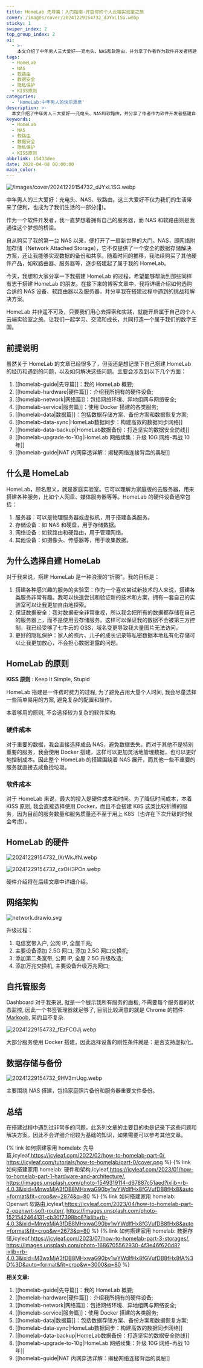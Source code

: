 ```yaml
---
title: HomeLab 先导篇：入门指南-开启你的个人云端实验室之旅
cover: /images/cover/20241229154732_dJYxL1SG.webp
sticky: 1
swiper_index: 2
top_group_index: 2
ai:
  - >-
    本文介绍了中年男人三大爱好——充电头、NAS和软路由，并分享了作者作为软件开发者搭建自己的服务器（HomeLab）的经历。文章详细描述了如何选购合适的NAS设备、软路由器以及服务器，以及在搭建过程中遇到的挑战和解决方案。同时，还探讨了为什么选择自建HomeLab的原因，包括搭建实验室的乐趣、数据安全和隐私保护的重要性。文章强调了KISS原则在HomeLab搭建中的应用，即在保证功能的前提下尽量简化系统架构。此外，还介绍了硬件成本和软件成本的考虑因素。最后，总结了整个搭建过程中的关键点和所遇到的问题及解决方案。
tags:
  - HomeLab
  - NAS
  - 软路由
  - 数据安全
  - 隐私保护
  - KISS原则
categories:
  - 'HomeLab:中年男人的快乐源泉'
description: >-
  本文介绍了中年男人三大爱好——充电头、NAS和软路由，并分享了作者作为软件开发者搭建自己的服务器（HomeLab）的经历。文章详细描述了如何选购合适的NAS设备、软路由器以及服务器，以及在搭建过程中遇到的挑战和解决方案。同时，还探讨了为什么选择自建HomeLab的原因，包括搭建实验室的乐趣、数据安全和隐私保护的重要性。文章强调了KISS原则在HomeLab搭建中的应用，即在保证功能的前提下尽量简化系统架构。此外，还介绍了硬件成本和软件成本的考虑因素。最后，总结了整个搭建过程中的关键点和所遇到的问题及解决方案。
keywords:
  - HomeLab
  - NAS
  - 软路由
  - 数据安全
  - 隐私保护
  - KISS原则
abbrlink: 15433dee
date: 2020-04-08 00:00:00
main_color:
---
```


![/images/cover/20241229154732_dJYxL1SG.webp](/images/cover/20241229154732_dJYxL1SG.webp)

中年男人的三大爱好：充电头、NAS、软路由。这三大爱好不仅为我们的生活带来了便利，也成为了我们生活的一部分(🤡)。

作为一个软件开发者，我一直梦想着拥有自己的服务器，而 NAS 和软路由则是我通往这个梦想的桥梁。

自从购买了我的第一台 NAS 以来，便打开了一扇新世界的大门。NAS，即网络附加存储（Network Attached Storage），它不仅提供了一个安全的数据存储解决方案，还让我能够实现数据的备份和共享。随着时间的推移，我陆续购买了其他硬件产品，如软路由器、服务器等，逐步搭建起了属于我的 HomeLab。

今天，我想和大家分享一下我搭建 HomeLab 的过程，希望能够帮助到那些同样有志于搭建 HomeLab 的朋友。在接下来的博客文章中，我将详细介绍如何选购合适的 NAS 设备、软路由器以及服务器，并分享我在搭建过程中遇到的挑战和解决方案。

HomeLab 并非遥不可及，只要我们用心去探索和实践，就能开启属于自己的个人云端实验室之旅。让我们一起学习、交流和成长，共同打造一个属于我们的数字王国。

## 前提说明

虽然关于 HomeLab 的文章已经很多了，但我还是想记录下自己搭建 HomeLab 的经历和遇到的问题，以及如何解决这些问题。主要会涉及到以下几个方面：

1. [[homelab-guide|先导篇]]：我的 HomeLab 概要;
2. [[homelab-hardware|硬件篇]]：介绍我所拥有的硬件设备;
3. [[homelab-network|网络篇]]：包括网络环境、异地组网与网络安全;
4. [[homelab-service|服务篇]]：使用 Docker 搭建的各类服务;
5. [[homelab-data|数据篇]]：包括数据存储方案、备份方案和数据恢复方案;
6. [[homelab-data-sync|HomeLab数据同步：构建高效的数据同步网络]]
7. [[homelab-data-backup|HomeLab数据备份：打造坚实的数据安全防线]]
8. [[homelab-upgrade-to-10g|HomeLab 网络续集：升级 10G 网络-再战 10 年]]
9. [[homelab-guide|NAT 内网穿透详解：揭秘网络连接背后的奥秘]]

## 什么是 HomeLab

HomeLab，顾名思义，就是家庭实验室。它可以理解为家庭版的云服务器，用来搭建各种服务，比如个人网盘、媒体服务器等等。HomeLab 的硬件设备通常包括：

1. 服务器：可以是物理服务器或虚拟机，用于搭建各类服务。
2. 存储设备：如 NAS 和硬盘，用于存储数据。
3. 网络设备：如软路由和硬路由，用于管理网络。
4. 其他设备：如摄像头、传感器等，用于收集数据。

## 为什么选择自建 HomeLab

对于我来说，搭建 HomeLab 是一种浪漫的“折腾”。我的目标是：

1. 搭建各种感兴趣的服务的实验室：作为一个喜欢尝试新技术的人来说，搭建各类服务非常有趣。我可以快速尝试和验证新的技术和方案，拥有一套自己的实验室可以让我更加自由地探索。
2. 保证数据安全：我对数据安全非常重视，所以我会把所有的数据都存储在自己的服务器上，而不是使用云存储服务。这样可以保证我的数据不会被第三方控制，我已经受够了七牛云的 OSS，域名变更导致我大量图片无法访问。
3. 更好的隐私保护：家人的照片、儿子的成长记录等私密数据本地私有化存储可以让我更加放心，不会担心数据泄露的问题。

## HomeLab 的原则

**KISS 原则** : Keep It Simple, Stupid

HomeLab 搭建是一件费时费力的过程, 为了避免占用大量个人时间, 我会尽量选择一些简单易用的方案, 避免复杂的配置和操作。

本着够用的原则, 不会选择较为复杂的软件架构.

### 硬件成本

对于重要的数据，我会直接选择成品 NAS，避免数据丢失。而对于其他不是特别重要的服务，我会使用 Docker 搭建，这样可以更加灵活地管理数据，也可以更好地控制成本。因此整个 HomeLab 的搭建围绕着 NAS 展开，而其他一些不重要的服务就直接去咸鱼捡垃圾。

### 软件成本

对于 HomeLab 来说，最大的投入是硬件成本和时间。为了降低时间成本，本着 KISS 原则, 我会直接选择使用 Docker，而且不会搭建 K8S 这类比较折腾的服务，因为目前的服务数量和服务质量还不至于用上 K8S（也许在下次升级的时候会考虑）。

## HomeLab 的硬件

![20241229154732_lXrWkJfN.webp](./homelab-guide/20241229154732_lXrWkJfN.webp)

![20241229154732_cxOH3POn.webp](./homelab-guide/20241229154732_cxOH3POn.webp)

硬件介绍将在后续文章中详细介绍。

## 网络架构

![network.drawio.svg](./homelab-guide/network.drawio.svg)

升级过程：

1. 电信宽带入户, 公网 IP, 全屋千兆;
2. 主要设备添加 2.5G 网口, 添加 2.5G 网口交换机;
3. 添加第二条宽带, 公网 IP, 全屋 2.5G 升级改造;
4. 添加万兆交换机, 主要设备升级万兆网口;

## 自托管服务

Dashboard 对于我来说, 就是一个展示我所有服务的面板, 不需要每个服务器的状态监控, 因此一个书签管理器就足够了, 目前比较满意的就是 Chrome 的插件: [Markoob](https://chromewebstore.google.com/detail/markoob-%E4%B9%A6%E7%AD%BE%E5%90%AF%E5%8A%A8%E5%99%A8/lnhnllkaacmnkffnjgcnokifakeckido?hl=zh-CN), 简约且不复杂.

![20241229154732_fEzFCGJj.webp](./homelab-guide/20241229154732_fEzFCGJj.webp)

大部分服务使用 Docker 搭建，因此选择设备的刚性条件就是：是否支持虚拟化。

## 数据存储与备份

![20241229154732_9HV3mUqg.webp](./homelab-guide/20241229154732_9HV3mUqg.webp)

主要围绕 NAS 搭建，包括家庭照片备份和服务器重要文件备份。

## 总结

在搭建过程中遇到过非常多的问题，此系列文章的主要目的也是记录下这些问题和解决方案。因此不会详细介绍较为基础的知识，如果需要可以参考其他文章。

{% link 如何搭建家用 homelab: 先导篇,icyleaf,https://icyleaf.com/2022/02/how-to-homelab-part-0/, https://icyleaf.com/tutorials/how-to-homelab/part-0/cover.png %}
{% link 如何搭建家用 homelab: 硬件和架构,icyleaf,https://icyleaf.com/2023/01/how-to-homelab-part-1-hardware-and-architecture/, https://images.unsplash.com/photo-1549319114-d67887c51aed?ixlib=rb-4.0.3&ixid=MnwxMjA3fDB8MHxwaG90by1wYWdlfHx8fGVufDB8fHx8&auto=format&fit=crop&w=2874&q=80 %}
{% link 如何搭建家用 homelab: Openwrt 软路由,icyleaf,https://icyleaf.com/2023/04/how-to-homelab-part-2-openwrt-soft-router/, https://images.unsplash.com/photo-1521542464131-cb30f7398bc6?ixlib=rb-4.0.3&ixid=MnwxMjA3fDB8MHxwaG90by1wYWdlfHx8fGVufDB8fHx8&auto=format&fit=crop&w=2673&q=80 %}
{% link 如何搭建家用 homelab: 数据存储,icyleaf,https://icyleaf.com/2023/07/how-to-homelab-part-3-storages/, https://images.unsplash.com/photo-1686705562930-4f3e46f620d8?ixlib=rb-4.0.3&ixid=M3wxMjA3fDB8MHxwaG90by1wYWdlfHx8fGVufDB8fHx8fA%3D%3D&auto=format&fit=crop&w=3000&q=80 %}

**相关文章:**

1. [[homelab-guide|先导篇]]：我的 HomeLab 概要;
2. [[homelab-hardware|硬件篇]]：介绍我所拥有的硬件设备;
3. [[homelab-network|网络篇]]：包括网络环境、异地组网与网络安全;
4. [[homelab-service|服务篇]]：使用 Docker 搭建的各类服务;
5. [[homelab-data|数据篇]]：包括数据存储方案、备份方案和数据恢复方案;
6. [[homelab-data-sync|HomeLab数据同步：构建高效的数据同步网络]]
7. [[homelab-data-backup|HomeLab数据备份：打造坚实的数据安全防线]]
8. [[homelab-upgrade-to-10g|HomeLab 网络续集：升级 10G 网络-再战 10 年]]
9. [[homelab-guide|NAT 内网穿透详解：揭秘网络连接背后的奥秘]]

